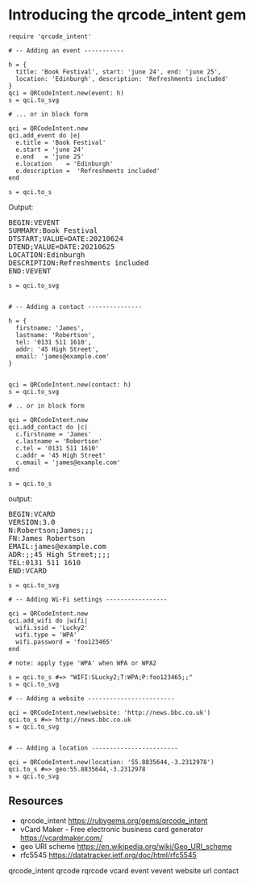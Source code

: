 # Introducing the qrcode_intent gem

    require 'qrcode_intent'

    # -- Adding an event -----------

    h = {
      title: 'Book Festival', start: 'june 24', end: 'june 25', 
      location: 'Edinburgh', description: 'Refreshments included'
    }
    qci = QRCodeIntent.new(event: h)
    s = qci.to_svg

    # ... or in block form

    qci = QRCodeIntent.new
    qci.add_event do |e|
      e.title = 'Book Festival'
      e.start = 'june 24'
      e.end   = 'june 25'
      e.location    = 'Edinburgh'
      e.description =  'Refreshments included'
    end

    s = qci.to_s

Output:
<pre>
BEGIN:VEVENT
SUMMARY:Book Festival
DTSTART;VALUE=DATE:20210624
DTEND;VALUE=DATE:20210625
LOCATION:Edinburgh
DESCRIPTION:Refreshments included
END:VEVENT
</pre>

    s = qci.to_svg


    # -- Adding a contact ---------------

    h = {
      firstname: 'James',
      lastname: 'Robertson',
      tel: '0131 511 1610',
      addr: '45 High Street',
      email: 'james@example.com'
    }


    qci = QRCodeIntent.new(contact: h)
    s = qci.to_svg

    # .. or in block form

    qci = QRCodeIntent.new
    qci.add_contact do |c|
      c.firstname = 'James'
      c.lastname = 'Robertson'
      c.tel = '0131 511 1610'
      c.addr = '45 High Street'
      c.email = 'james@example.com'
    end

    s = qci.to_s

output:
<pre>
BEGIN:VCARD
VERSION:3.0
N:Robertson;James;;;
FN:James Robertson
EMAIL:james@example.com
ADR:;;45 High Street;;;;
TEL:0131 511 1610
END:VCARD
</pre>

    s = qci.to_svg

    # -- Adding Wi-Fi settings -----------------

    qci = QRCodeIntent.new
    qci.add_wifi do |wifi|
      wifi.ssid = 'Lucky2'
      wifi.type = 'WPA'
      wifi.password = 'foo123465'
    end

    # note: apply type 'WPA' when WPA or WPA2

    s = qci.to_s #=> "WIFI:SLucky2;T:WPA;P:foo123465;;" 
    s = qci.to_svg

    # -- Adding a website ------------------------

    qci = QRCodeIntent.new(website: 'http://news.bbc.co.uk')
    qci.to_s #=> http://news.bbc.co.uk
    s = qci.to_svg


    # -- Adding a location ------------------------

    qci = QRCodeIntent.new(location: '55.8835644,-3.2312978')
    qci.to_s #=> geo:55.8835644,-3.2312978
    s = qci.to_svg


## Resources

* qrcode_intent https://rubygems.org/gems/qrcode_intent
* vCard Maker - Free electronic business card generator https://vcardmaker.com/
* geo URI scheme https://en.wikipedia.org/wiki/Geo_URI_scheme
* rfc5545 https://datatracker.ietf.org/doc/html/rfc5545

qrcode_intent qrcode rqrcode vcard event vevent website url contact
